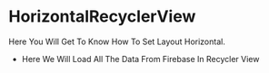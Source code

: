 # HorizontalRecyclerView
Here You Will Get To Know How To Set Layout Horizontal.
- Here We Will Load All The Data From Firebase In Recycler View
